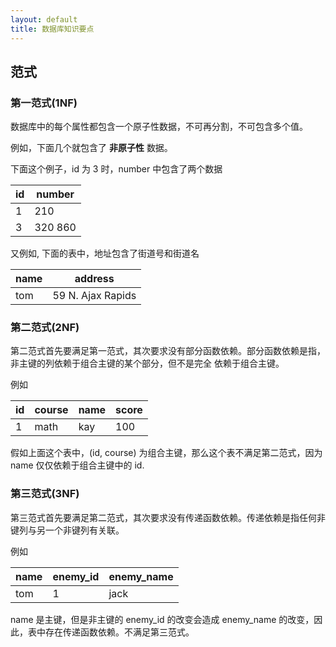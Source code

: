 ```yaml
---
layout: default
title: 数据库知识要点
---
```


## 范式

### 第一范式(1NF)

数据库中的每个属性都包含一个原子性数据，不可再分割，不可包含多个值。

例如，下面几个就包含了 **非原子性** 数据。

下面这个例子，id 为 3 时，number 中包含了两个数据

| id | number |
|----|--------|
| 1  | 210 |
| 3  | 320 860 |

又例如, 下面的表中，地址包含了街道号和街道名

|name|address|
|----|-------|
|tom| 59 N. Ajax Rapids |


### 第二范式(2NF)

第二范式首先要满足第一范式，其次要求没有部分函数依赖。部分函数依赖是指，非主键的列依赖于组合主键的某个部分，但不是完全
依赖于组合主键。

例如 

| id | course | name | score |
|----|--------|------|-------|
| 1  |  math  | kay  | 100   |

假如上面这个表中，(id, course) 为组合主键，那么这个表不满足第二范式，因为 name 仅仅依赖于组合主键中的 id.

### 第三范式(3NF)

第三范式首先要满足第二范式，其次要求没有传递函数依赖。传递依赖是指任何非键列与另一个非键列有关联。

例如 

| name | enemy_id | enemy_name |
|------|----------|------------|
| tom | 1 | jack |

name 是主键，但是非主键的 enemy_id 的改变会造成 enemy_name 的改变，因此，表中存在传递函数依赖。不满足第三范式。
